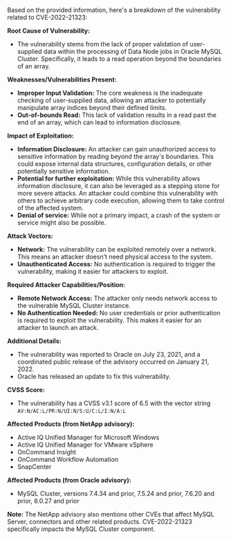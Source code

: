 Based on the provided information, here's a breakdown of the vulnerability related to CVE-2022-21323:

**Root Cause of Vulnerability:**

*   The vulnerability stems from the lack of proper validation of user-supplied data within the processing of Data Node jobs in Oracle MySQL Cluster. Specifically, it leads to a read operation beyond the boundaries of an array.

**Weaknesses/Vulnerabilities Present:**

*   **Improper Input Validation:** The core weakness is the inadequate checking of user-supplied data, allowing an attacker to potentially manipulate array indices beyond their defined limits.
*   **Out-of-bounds Read:** This lack of validation results in a read past the end of an array, which can lead to information disclosure.

**Impact of Exploitation:**

*   **Information Disclosure:** An attacker can gain unauthorized access to sensitive information by reading beyond the array's boundaries. This could expose internal data structures, configuration details, or other potentially sensitive information.
*   **Potential for further exploitation:** While this vulnerability allows information disclosure, it can also be leveraged as a stepping stone for more severe attacks. An attacker could combine this vulnerability with others to achieve arbitrary code execution, allowing them to take control of the affected system.
*   **Denial of service:** While not a primary impact, a crash of the system or service might also be possible.

**Attack Vectors:**

*   **Network:** The vulnerability can be exploited remotely over a network. This means an attacker doesn't need physical access to the system.
*   **Unauthenticated Access:**  No authentication is required to trigger the vulnerability, making it easier for attackers to exploit.

**Required Attacker Capabilities/Position:**

*   **Remote Network Access:** The attacker only needs network access to the vulnerable MySQL Cluster instance.
*   **No Authentication Needed:** No user credentials or prior authentication is required to exploit the vulnerability. This makes it easier for an attacker to launch an attack.

**Additional Details:**

*   The vulnerability was reported to Oracle on July 23, 2021, and a coordinated public release of the advisory occurred on January 21, 2022.
*   Oracle has released an update to fix this vulnerability.

**CVSS Score:**
*   The vulnerability has a CVSS v3.1 score of 6.5 with the vector string `AV:N/AC:L/PR:N/UI:N/S:U/C:L/I:N/A:L`

**Affected Products (from NetApp advisory):**
*   Active IQ Unified Manager for Microsoft Windows
*   Active IQ Unified Manager for VMware vSphere
*   OnCommand Insight
*   OnCommand Workflow Automation
*   SnapCenter

**Affected Products (from Oracle advisory):**
*   MySQL Cluster, versions 7.4.34 and prior, 7.5.24 and prior, 7.6.20 and prior, 8.0.27 and prior

**Note:** The NetApp advisory also mentions other CVEs that affect MySQL Server, connectors and other related products. CVE-2022-21323 specifically impacts the MySQL Cluster component.